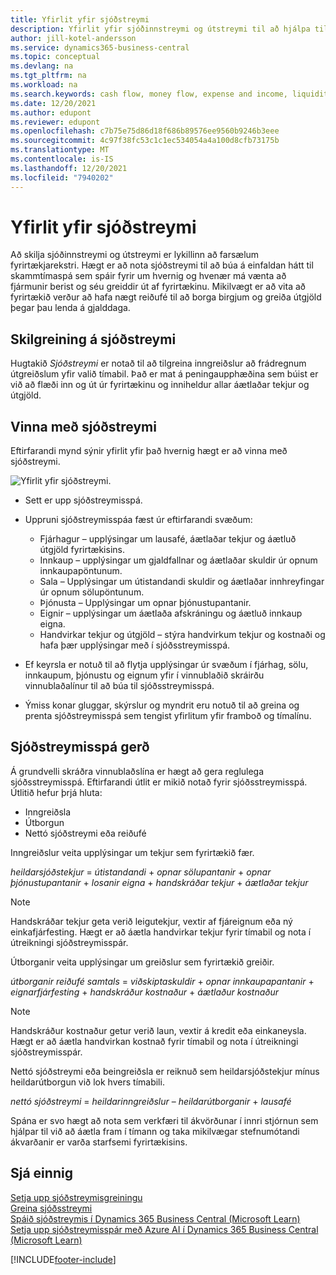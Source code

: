 ```yaml
---
title: Yfirlit yfir sjóðstreymi
description: Yfirlit yfir sjóðinnstreymi og útstreymi til að hjálpa til við að spá fyrir um móttöku og greiðslu fjármuna.
author: jill-kotel-andersson
ms.service: dynamics365-business-central
ms.topic: conceptual
ms.devlang: na
ms.tgt_pltfrm: na
ms.workload: na
ms.search.keywords: cash flow, money flow, expense and income, liquidity, cash receipts minus cash payments
ms.date: 12/20/2021
ms.author: edupont
ms.reviewer: edupont
ms.openlocfilehash: c7b75e75d86d18f686b89576ee9560b9246b3eee
ms.sourcegitcommit: 4c97f38fc53c1c1ec534054a4a100d8cfb73175b
ms.translationtype: MT
ms.contentlocale: is-IS
ms.lasthandoff: 12/20/2021
ms.locfileid: "7940202"
---
```

# <a name="cash-flow-overview"></a>Yfirlit yfir sjóðstreymi

Að skilja sjóðinnstreymi og útstreymi er lykillinn að farsælum fyrirtækjarekstri. Hægt er að nota sjóðstreymi til að búa á einfaldan hátt til skammtímaspá sem spáir fyrir um hvernig og hvenær má vænta að fjármunir berist og séu greiddir út af fyrirtækinu. Mikilvægt er að vita að fyrirtækið verður að hafa nægt reiðufé til að borga birgjum og greiða útgjöld þegar þau lenda á gjalddaga.

## <a name="definition-of-cash-flow"></a>Skilgreining á sjóðstreymi

Hugtakið *Sjóðstreymi* er notað til að tilgreina inngreiðslur að frádregnum útgreiðslum yfir valið tímabil. Það er mat á peningaupphæðina sem búist er við að flæði inn og út úr fyrirtækinu og inniheldur allar áætlaðar tekjur og útgjöld.

## <a name="work-with-cash-flow"></a>Vinna með sjóðstreymi

Eftirfarandi mynd sýnir yfirlit yfir það hvernig hægt er að vinna með sjóðstreymi.

![Yfirlit yfir sjóðstreymi.](media/finance_cash_flow_overview.png "Yfirlit yfir sjóðstreymi")

- Sett er upp sjóðstreymisspá.  

- Uppruni sjóðstreymisspáa fæst úr eftirfarandi svæðum:  

  - Fjárhagur – upplýsingar um lausafé, áætlaðar tekjur og áætluð útgjöld fyrirtækisins.  
  - Innkaup – upplýsingar um gjaldfallnar og áætlaðar skuldir úr opnum innkaupapöntunum.  
  - Sala – Upplýsingar um útistandandi skuldir og áætlaðar innhreyfingar úr opnum sölupöntunum.  
  - Þjónusta – Upplýsingar um opnar þjónustupantanir.  
  - Eignir – upplýsingar um áætlaða afskráningu og áætluð innkaup eigna.  
  - Handvirkar tekjur og útgjöld – stýra handvirkum tekjur og kostnaði og hafa þær upplýsingar með í sjóðsstreymisspá.  
- Ef keyrsla er notuð til að flytja upplýsingar úr svæðum í fjárhag, sölu, innkaupum, þjónustu og eignum yfir í vinnublaðið skráirðu vinnublaðalínur til að búa til sjóðsstreymisspá.  
- Ýmiss konar gluggar, skýrslur og myndrit eru notuð til að greina og prenta sjóðstreymisspá sem tengist yfirlitum yfir framboð og tímalínu.  

## <a name="making-a-cash-flow-forecast"></a>Sjóðstreymisspá gerð

Á grundvelli skráðra vinnublaðslína er hægt að gera reglulega sjóðsstreymisspá. Eftirfarandi útlit er mikið notað fyrir sjóðsstreymisspá. Útlitið hefur þrjá hluta:

  - Inngreiðsla  
  - Útborgun  
  - Nettó sjóðstreymi eða reiðufé  

Inngreiðslur veita upplýsingar um tekjur sem fyrirtækið fær.

*heildarsjóðstekjur* = *útistandandi* + *opnar sölupantanir* + *opnar þjónustupantanir* + *losanir eigna* + *handskráðar tekjur* + *áætlaðar tekjur*

> [!NOTE]
> Handskráðar tekjur geta verið leigutekjur, vextir af fjáreignum eða ný einkafjárfesting. Hægt er að áætla handvirkar tekjur fyrir tímabil og nota í útreikningi sjóðstreymisspár.

Útborganir veita upplýsingar um greiðslur sem fyrirtækið greiðir.

*útborganir reiðufé samtals* = *viðskiptaskuldir* + *opnar innkaupapantanir* + *eignarfjárfesting* + *handskráður kostnaður* + *áætlaður kostnaður*

> [!NOTE]
> Handskráður kostnaður getur verið laun, vextir á kredit eða einkaneysla. Hægt er að áætla handvirkan kostnað fyrir tímabil og nota í útreikningi sjóðstreymisspár.

Nettó sjóðstreymi eða beingreiðsla er reiknuð sem heildarsjóðstekjur mínus heildarútborgun við lok hvers tímabili.

*nettó sjóðstreymi* = *heildarinngreiðslur* – *heildarútborganir* + *lausafé*

Spána er svo hægt að nota sem verkfæri til ákvörðunar í innri stjórnun sem hjálpar til við að áætla fram í tímann og taka mikilvægar stefnumótandi ákvarðanir er varða starfsemi fyrirtækisins.

## <a name="see-also"></a>Sjá einnig

[Setja upp sjóðstreymisgreiningu](finance-setup-cash-flow-analyses.md)  
[Greina sjóðsstreymi](finance-analyze-cash-flow.md)  
[Spáið sjóðstreymis í Dynamics 365 Business Central (Microsoft Learn)](/learn/modules/forecast-cash-flow-dynamics-365-business-central/index)  
[Setja upp sjóðstreymisspár með Azure AI í Dynamics 365 Business Central (Microsoft Learn)](/learn/modules/setup-cash-flow-forecasts/)  

[!INCLUDE[footer-include](includes/footer-banner.md)]
